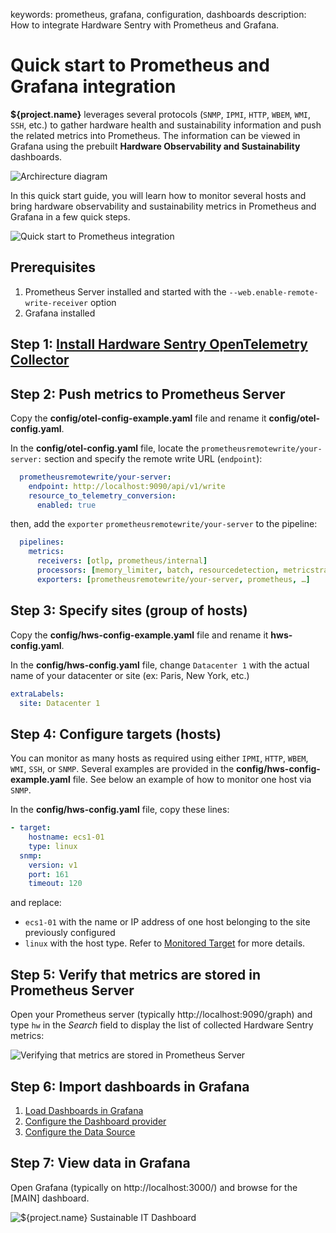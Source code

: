 keywords: prometheus, grafana, configuration, dashboards
description: How to integrate Hardware Sentry with Prometheus and Grafana.

# Quick start to Prometheus and Grafana integration

<!-- MACRO{toc|fromDepth=1|toDepth=2|id=toc} -->

**${project.name}** leverages several protocols (`SNMP`, `IPMI`, `HTTP`, `WBEM`, `WMI`, `SSH`, etc.) to gather hardware health and sustainability information and push the related metrics into Prometheus. The information can be viewed in Grafana using the prebuilt **Hardware Observability and Sustainability** dashboards.

![Archirecture diagram](../images/hws_quick_start_architecture_diagram.png)

In this quick start guide, you will learn how to monitor several hosts and bring hardware observability and sustainability metrics in Prometheus and Grafana in a few quick steps.

![Quick start to Prometheus integration](../images/hws-prometheus-grafana-quick-start-steps.png)

## Prerequisites

1. Prometheus Server installed and started with the `--web.enable-remote-write-receiver` option
2. Grafana installed

## Step 1: [Install Hardware Sentry OpenTelemetry Collector](../install.html)

## Step 2: Push metrics to Prometheus Server

Copy the **config/otel-config-example.yaml** file and rename it **config/otel-config.yaml**.

In the **config/otel-config.yaml** file, locate the `prometheusremotewrite/your-server:` section and specify the remote write URL (`endpoint`):

```yaml
  prometheusremotewrite/your-server:
    endpoint: http://localhost:9090/api/v1/write
    resource_to_telemetry_conversion:
      enabled: true
```

then, add the `exporter` `prometheusremotewrite/your-server` to the pipeline:

```yaml
  pipelines:
    metrics:
      receivers: [otlp, prometheus/internal]
      processors: [memory_limiter, batch, resourcedetection, metricstransform]
      exporters: [prometheusremotewrite/your-server, prometheus, …] 
```

## Step 3: Specify sites (group of hosts)

Copy the **config/hws-config-example.yaml** file and rename it **hws-config.yaml**.

In the **config/hws-config.yaml** file, change `Datacenter 1` with the actual name of your datacenter or site (ex: Paris, New York, etc.)  

```yaml
extraLabels:
  site: Datacenter 1
```

## Step 4: Configure targets (hosts)

You can monitor as many hosts as required using either `IPMI`, `HTTP`, `WBEM`, `WMI`, `SSH`, or `SNMP`. Several examples are provided in the **config/hws-config-example.yaml** file. See below an example of how to monitor one host via `SNMP`.

In the **config/hws-config.yaml** file, copy these lines:

```yaml
- target:
    hostname: ecs1-01
    type: linux
  snmp:
    version: v1
    port: 161
    timeout: 120
```

and replace:

* `ecs1-01` with the name or IP address of one host belonging to the site previously configured
* `linux` with the host type. Refer to [Monitored Target](../configuration/configure-agent.html#Monitored_Targets) for more details.

## Step 5: Verify that metrics are stored in Prometheus Server

Open your Prometheus server (typically http://localhost:9090/graph) and type `hw` in the *Search* field to display the list of collected Hardware Sentry metrics:

![Verifying that metrics are stored in Prometheus Server](../images/hws_quick_start_check_list-metrics.png)

## Step 6: Import dashboards in Grafana

1. [Load Dashboards in Grafana](./integration/grafana.html#Loading_Dashboards_in_Grafana)
2. [Configure the Dashboard provider](./integration/grafana.html#Configuring_the_Dashboard_Provider)
3. [Configure the Data Source](./integration/grafana.html#Configuring_the_Data_Source)

## Step 7: View data in Grafana

Open Grafana (typically on http://localhost:3000/) and browse for the [MAIN] dashboard.

![**${project.name}** Sustainable IT Dashboard](../images/grafana-sustainable-it.png)